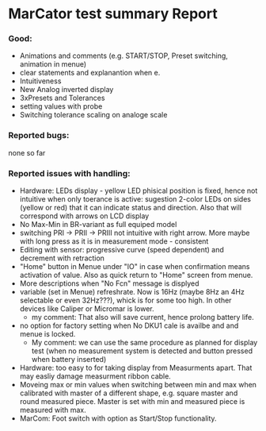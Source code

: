 
# MarCator test summary Report


### Good:
- Animations and comments (e.g. START/STOP, Preset switching, animation in menue)
- clear statements and explanantion when e.
- Intuitiveness
- New Analog inverted display
- 3xPresets and Tolerances
- setting values with probe
- Switching tolerance scaling on analoge scale
### Reported bugs:
none so far

### Reported issues with handling:
- Hardware: LEDs display - yellow LED phisical position is fixed, hence not intuitive when only toerance is active: sugestion 2-color LEDs on sides (yellow or red) that it can indicate status and direction. Also that will correspond with arrows on LCD display
- No Max-Min in BR-variant as full equiped model
- switching PRI -> PRII  -> PRIII not intuitive with right arrow. More maybe with long press as it is in measurement mode - consistent
- Editing with sensor: progressive curve (speed dependent) and decrement with retraction
- "Home" button in Menue under "IO" in case when confirmation means activation of value. Also as quick return to "Home" screen from menue.
- More descriptions when "No Fcn" message is displyed
- variable (set in Menue) refreshrate. Now is 16Hz (maybe 8Hz an 4Hz selectable or even 32Hz???), whick is for some too high. In other devices like Caliper or Micromar is lower.
	- my comment: That also will save current, hence prolong battery life.
- no option for factory setting when No DKU1 cale is availbe and and menue is locked.
	- My comment: we can use the same procedure as planned for display test (when no measurement system is detected and button pressed when battery inserted)
- Hardware: too easy to for taking display from Measurments apart. That may easliy damage measurment  ribbon cable.
- Moveing max or min values when switching between min and max when calibrated with master of a different shape, e.g. square master and round measured piece. Master is set with min and measured piece is measured with max.
- MarCom: Foot switch with option as Start/Stop functionality.                                                                                                                                                                         

